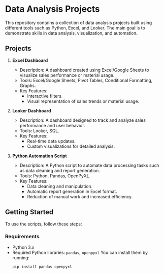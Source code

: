 # Data Analysis Projects

This repository contains a collection of data analysis projects built using different tools such as Python, Excel, and Looker. The main goal is to demonstrate skills in data analysis, visualization, and automation.

## Projects

1. **Excel Dashboard**
   - Description: A dashboard created using Excel/Google Sheets to visualize sales performance or material usage.
   - Tools: Excel/Google Sheets, Pivot Tables, Conditional Formatting, Graphs.
   - Key Features:
     - Interactive filters.
     - Visual representation of sales trends or material usage.
   
2. **Looker Dashboard**
   - Description: A dashboard designed to track and analyze sales performance and user behavior.
   - Tools: Looker, SQL.
   - Key Features:
     - Real-time data updates.
     - Custom visualizations for detailed analysis.

3. **Python Automation Script**
   - Description: A Python script to automate data processing tasks such as data cleaning and report generation.
   - Tools: Python, Pandas, OpenPyXL.
   - Key Features:
     - Data cleaning and manipulation.
     - Automatic report generation in Excel format.
     - Reduction of manual work and increased efficiency.

## Getting Started

To use the scripts, follow these steps:

### Requirements
- Python 3.x
- Required Python libraries: `pandas`, `openpyxl`
  You can install them by running:
  ```bash
  pip install pandas openpyxl
